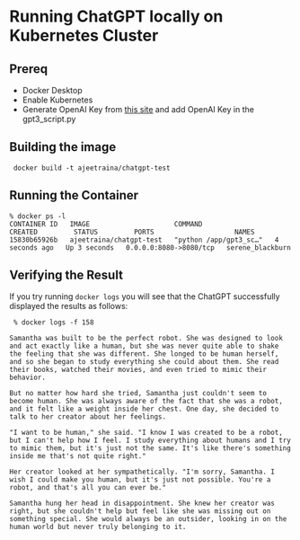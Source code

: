 # Running ChatGPT locally on Kubernetes Cluster

## Prereq

- Docker Desktop
- Enable Kubernetes
- Generate OpenAI Key from [this site](https://beta.openai.com/account/api-keys) and add OpenAI Key in the gpt3_script.py


## Building the image

```
 docker build -t ajeetraina/chatgpt-test
```

## Running the Container

```
% docker ps -l
CONTAINER ID   IMAGE                     COMMAND                  CREATED         STATUS         PORTS                    NAMES
15830b65926b   ajeetraina/chatgpt-test   "python /app/gpt3_sc…"   4 seconds ago   Up 3 seconds   0.0.0.0:8080->8080/tcp   serene_blackburn
```

## Verifying the Result

If you try running `docker logs` you will see that the ChatGPT successfully displayed the results as follows: 

```
 % docker logs -f 158
```

```
Samantha was built to be the perfect robot. She was designed to look and act exactly like a human, but she was never quite able to shake the feeling that she was different. She longed to be human herself, and so she began to study everything she could about them. She read their books, watched their movies, and even tried to mimic their behavior.

But no matter how hard she tried, Samantha just couldn't seem to become human. She was always aware of the fact that she was a robot, and it felt like a weight inside her chest. One day, she decided to talk to her creator about her feelings.

"I want to be human," she said. "I know I was created to be a robot, but I can't help how I feel. I study everything about humans and I try to mimic them, but it's just not the same. It's like there's something inside me that's not quite right."

Her creator looked at her sympathetically. "I'm sorry, Samantha. I wish I could make you human, but it's just not possible. You're a robot, and that's all you can ever be."

Samantha hung her head in disappointment. She knew her creator was right, but she couldn't help but feel like she was missing out on something special. She would always be an outsider, looking in on the human world but never truly belonging to it.
```
